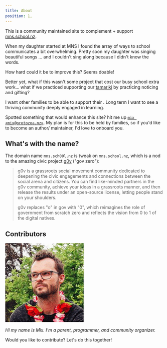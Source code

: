 ```yaml
---
title: About
position: 1,
---
```


This is a community maintained site to complement + support [mns.school.nz](https://mns.school.nz).

When my daughter started at MNS I found the array of ways to school communicates a bit overwhelming. Pretty soon my daughter was singing beautiful songs ... and I couldn't sing along because I didn't know the words.

How hard could it be to improve this? Seems doable!

Better yet, what if this wasn't some project that cost our busy school extra work... what if we practiced supporting our [tamariki](https://maoridictionary.co.nz/search?keywords=tamariki) by practicing noticing and gifting?

I want other families to be able to support their . Long term I want to see a thriving community deeply engaged in learning.

Spotted something that would enhance this site? hit me up
<a href="mailto:mix@protozoa.nz" >`mix <mix@protozoa.nz>`</a>. My plan is for this to be held by families, so if you'd like to become an author/ maintainer, I'd love to onboard you.

## What's with the name?

The domain name `mns.sch00l.nz` is tweak on `mns.school.nz`, which is a nod to the amazing civic project [g0v](https://g0v.tw/intl/en/) ("gov zero"):

> g0v is a grassroots social movement community dedicated to deepening the civic engagements and connections between the social arena and citizens. You can find like-minded partners in the g0v community, achieve your ideas in a grassroots manner, and then release the results under an open-source license, letting people stand on your shoulders.
> 
> g0v replaces "o" in gov with "0", which reimagines the role of government from scratch zero and reflects the vision from 0 to 1 of the digital natives.

## Contributors


![](./assets/mixmix.png)

_Hi my name is Mix. I'm a parent, programmer, and community organizer._


Would you like to contribute? Let's do this together!
